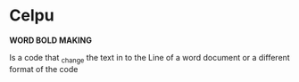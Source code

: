 # Celpu
<!DUCTYPE! html>
<html>
<head>
<b>WORD BOLD MAKING</b>
<p>Is a code that
<sub>change</sub> the text in
to the Line of a word document
or a different format of the code
</p>
